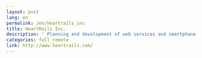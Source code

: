 ```yaml
---
layout: post
lang: en
permalink: /en/heartrails_inc
title: HeartRails Inc.
description: ' Planning and development of web services and smartphone apps for new business. '
categories: full_remote
link: http://www.heartrails.com/
---
```

